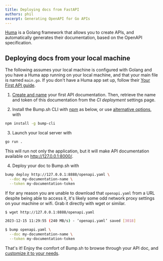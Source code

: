 ```yaml
---
title: Deploying docs from FastAPI
authors: phil
excerpt: Generating OpenAPI for Go APIs
---
```


[Huma](https://huma.rocks/) is a Golang framework that allows you to create APIs, and automatically generates their documentation, based on the OpenAPI specification.

## Deploying docs from your local machine

The following assumes your local machine is configured with Golang and you have a Huma app running on your local machine, and that your main file is named `main.go`. If you don't have a Huma app set up, follow their [Your First API guide](https://huma.rocks/tutorial/your-first-api/).

1. [Create and name](https://bump.sh/docs/new?utm_source=bump&utm_medium=content_hub&utm_campaign=getting_started) your first API documentation. Then, retrieve the name and token of this documentation from the _CI deployment_ settings page.

2. Install the Bump.sh CLI with [npm](https://docs.npmjs.com/cli/v9/configuring-npm/install?v=true) as below, or use [alternative options](/help/bump-cli), with

```bash
npm install -g bump-cli
```

3. Launch your local server with

```bash
go run .
```

This will run not only the application, but it will make API documentation available on <http://127.0.0.1:8000/>.

4. Deploy your doc to Bump.sh with

```bash
bump deploy http://127.0.0.1:8888/openapi.yaml \
  --doc my-documentation-name \
  --token my-documentation-token
```

If for any reason you are unable to download that `openapi.yaml` from a URL despite being able to access it, it's likely some odd network proxy settings on your machine or wifi. Grab it directly with wget or similar.


```bash
$ wget http://127.0.0.1:8888/openapi.yaml

2023-12-15 11:29:55 (240 MB/s) - ‘openapi.yaml’ saved [3018]

$ bump openapi.yaml \
  --doc my-documentation-name \
  --token my-documentation-token
```

That's it! Enjoy the comfort of Bump.sh to browse through your API doc, and [customize it to your needs](/help/getting-started/quick-start#customization-options).
